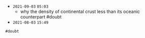 - `2021-09-03`  `05:03`
	- why the density of continental crust less than its oceanic counterpart #doubt 
- `2021-08-03`  `15:49`

```query
#doubt
```